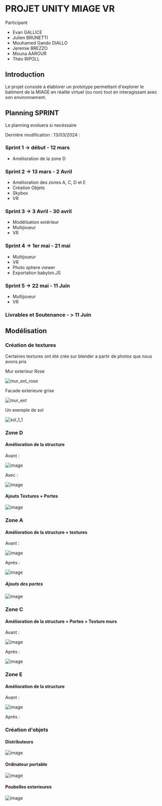 # PROJET UNITY MIAGE VR

Participant
- Evan GALLICE
- Julien BRUNETTI
- Mouhamed Gando DIALLO
- Jeremie BREZZO
- Mouna AAROUR
- Théo RIPOLL

## Introduction

  Le projet consiste à élablorer un prototype permettant d'explorer le batiment de la MIAGE en réalité virtuel (ou non) tout en interagissant avec son environnement.

## Planning SPRINT
  Le planning evoluera si necéssaire 

  Dernière modification : 13/03/2024 :

### Sprint 1 -> début - 12 mars
  - Amélioration de la zone D

### Sprint 2 -> 13 mars - 2 Avril 
  - Amélioration des zones A, C, D et E
  - Création Objets
  - Skybox
  - VR

### Sprint 3 -> 3 Avril - 30 avril
  - Modélisation extérieur
  - Multijoueur
  - VR

### Sprint 4 -> 1er mai - 21 mai
  - Multijoueur
  - VR
  - Photo sphere viewer
  - Exportation babylon.JS

### Sprint 5 -> 22 mai - 11 Juin
  - Multijoueur
  - VR


### Livrables et Soutenance - > 11 Juin

## Modélisation

### Création de textures

Certaines textures ont été crée sur blender a partir de photos que nous avons pris

Mur exterieur Rose

![mur_ext_rose](https://github.com/TheoRipoll/projet_unity_m1_miage/assets/90628991/ac18c08b-a2f3-426b-bea2-54b905b9e119)

Facade exterieure grise

![mur_ext](https://github.com/TheoRipoll/projet_unity_m1_miage/assets/90628991/5a8c6c28-f79b-495d-bbca-8f089705edd9)

Un exemple de sol

![sol_1_1](https://github.com/TheoRipoll/projet_unity_m1_miage/assets/90628991/1059fd88-8f23-429a-b67b-b0cedc7bc9c7)

### Zone D

#### Amélioration de la structure

Avant :

![image](https://github.com/TheoRipoll/projet_unity_m1_miage/assets/90628991/fc4fa757-7118-4e87-9efd-ece5dbba727a)

Avec :

![image](https://github.com/TheoRipoll/projet_unity_m1_miage/assets/90628991/c520e1c6-427a-49b0-98e9-7752038d1e6a)

#### Ajouts Textures + Portes

![image](https://github.com/TheoRipoll/projet_unity_m1_miage/assets/90628991/80ff07c9-3f51-4f42-b3d7-c32ed4448515)

### Zone A

#### Amélioration de la structure + textures

Avant : 

![image](https://github.com/TheoRipoll/projet_unity_m1_miage/assets/90628991/fccbd15e-6e23-4eb9-a6a9-4b2ecac245d7)

Après : 

![image](https://github.com/TheoRipoll/projet_unity_m1_miage/assets/90628991/cf0f4eec-c9e1-4a1f-a17b-c9f294372332)

##### Ajouts des portes

![image](https://github.com/TheoRipoll/projet_unity_m1_miage/assets/90628991/0d43217a-0467-4902-b0db-ce3c5fe30d79)

### Zone C

#### Amélioration de la structure + Portes + Texture murs

Avant : 

![image](https://github.com/TheoRipoll/projet_unity_m1_miage/assets/90628991/6a98cd1e-ee43-45aa-a154-119e7361906f)

Après : 

![image](https://github.com/TheoRipoll/projet_unity_m1_miage/assets/90628991/ead67192-2403-44d7-8696-17ab69efdbe5)

### Zone E

#### Amélioration de la structure

Avant : 

![image](https://github.com/TheoRipoll/projet_unity_m1_miage/assets/90628991/b379acf0-2d0f-4a46-aa33-002b85c1300f)

Après :

### Création d'objets

#### Distributeurs

![image](https://github.com/TheoRipoll/projet_unity_m1_miage/assets/90628991/0e971089-f751-42f5-9706-c59ee3075139)

#### Ordinateur portable

![image](https://github.com/TheoRipoll/projet_unity_m1_miage/assets/90628991/6ef89d89-ecbb-4197-9e10-59d8b32ffff9)

#### Poubelles exterieures

![image](https://github.com/TheoRipoll/projet_unity_m1_miage/assets/90628991/19a70b09-13ff-45c6-b55a-621d2ad987d9)
